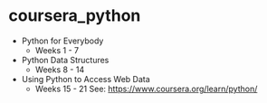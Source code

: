 # coursera_python

* Python for Everybody
  * Weeks 1 - 7
* Python Data Structures
  * Weeks 8 - 14
* Using Python to Access Web Data
  * Weeks 15 - 21
See: https://www.coursera.org/learn/python/
